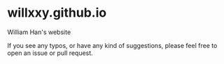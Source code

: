 # willxxy.github.io
William Han's website

If you see any typos, or have any kind of suggestions, please feel free to open an issue or pull request.
